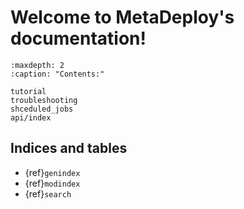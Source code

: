 # Welcome to MetaDeploy's documentation!

```{toctree}
:maxdepth: 2
:caption: "Contents:"

tutorial
troubleshooting
shceduled_jobs
api/index
```

## Indices and tables

- {ref}`genindex`
- {ref}`modindex`
- {ref}`search`

